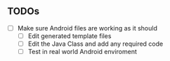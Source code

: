 ## TODOs
- [ ] Make sure Android files are working as it should
    - [ ] Edit generated template files
    - [ ] Edit the Java Class and add any required code
    - [ ] Test in real world Android enviroment